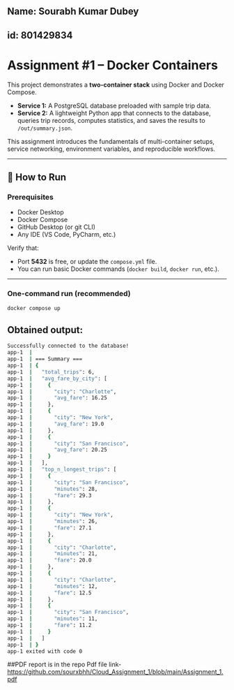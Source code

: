 ## Name: Sourabh Kumar Dubey
## id: 801429834


# Assignment #1 – Docker Containers

This project demonstrates a **two-container stack** using Docker and Docker Compose.  
- **Service 1:** A PostgreSQL database preloaded with sample trip data.  
- **Service 2:** A lightweight Python app that connects to the database, queries trip records, computes statistics, and saves the results to `/out/summary.json`.  

This assignment introduces the fundamentals of multi-container setups, service networking, environment variables, and reproducible workflows.

---

## 🚀 How to Run

### Prerequisites
- Docker Desktop  
- Docker Compose  
- GitHub Desktop (or git CLI)  
- Any IDE (VS Code, PyCharm, etc.)

Verify that:
- Port **5432** is free, or update the `compose.yml` file.
- You can run basic Docker commands (`docker build`, `docker run`, etc.).

---

### One-command run (recommended)
```bash
docker compose up
```

## Obtained output:

```bash
Successfully connected to the database!                                                                                                           
app-1  | 
app-1  | === Summary ===                                                                                                                                   
app-1  | {
app-1  |   "total_trips": 6,                                                                                                                               
app-1  |   "avg_fare_by_city": [
app-1  |     {                                                                                                                                             
app-1  |       "city": "Charlotte",                                                                                                                        
app-1  |       "avg_fare": 16.25                                                                                                                           
app-1  |     },                                                                                                                                            
app-1  |     {
app-1  |       "city": "New York",                                                                                                                         
app-1  |       "avg_fare": 19.0                                                                                                                            
app-1  |     },                                                                                                                                            
app-1  |     {
app-1  |       "city": "San Francisco",                                                                                                                    
app-1  |       "avg_fare": 20.25                                                                                                                           
app-1  |     }                                                                                                                                             
app-1  |   ],
app-1  |   "top_n_longest_trips": [                                                                                                                        
app-1  |     {
app-1  |       "city": "San Francisco",                                                                                                                    
app-1  |       "minutes": 28,                                                                                                                              
app-1  |       "fare": 29.3                                                                                                                                
app-1  |     },                                                                                                                                            
app-1  |     {                                                                                                                                             
app-1  |       "city": "New York",
app-1  |       "minutes": 26,                                                                                                                              
app-1  |       "fare": 27.1                                                                                                                                
app-1  |     },                                                                                                                                            
app-1  |     {                                                                                                                                             
app-1  |       "city": "Charlotte",                                                                                                                        
app-1  |       "minutes": 21,
app-1  |       "fare": 20.0                                                                                                                                
app-1  |     },                                                                                                                                            
app-1  |     {                                                                                                                                             
app-1  |       "city": "Charlotte",                                                                                                                        
app-1  |       "minutes": 12,                                                                                                                              
app-1  |       "fare": 12.5                                                                                                                                
app-1  |     },
app-1  |     {                                                                                                                                             
app-1  |       "city": "San Francisco",                                                                                                                    
app-1  |       "minutes": 11,                                                                                                                              
app-1  |       "fare": 11.2                                                                                                                                
app-1  |     }                                                                                                                                             
app-1  |   ]
app-1  | }                                                                                                                                                 
app-1 exited with code 0
```
##PDF report is in the repo
Pdf file link- https://github.com/sourxbhh/Cloud_Assignment_1/blob/main/Assignment_1.pdf
